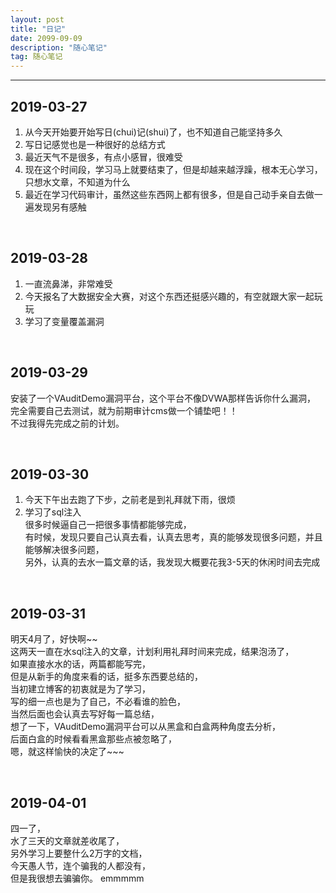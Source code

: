 ```yaml
---
layout: post
title: "日记"
date: 2099-09-09
description: "随心笔记"
tag: 随心笔记
---
```

---

**2019-03-27**
---------------
1. 从今天开始要开始写日(chui)记(shui)了，也不知道自己能坚持多久
2. 写日记感觉也是一种很好的总结方式
3. 最近天气不是很多，有点小感冒，很难受
4. 现在这个时间段，学习马上就要结束了，但是却越来越浮躁，根本无心学习，只想水文章，不知道为什么
5. 最近在学习代码审计，虽然这些东西网上都有很多，但是自己动手亲自去做一遍发现另有感触

<br>

**2019-03-28**
----------------
1. 一直流鼻涕，非常难受
2. 今天报名了大数据安全大赛，对这个东西还挺感兴趣的，有空就跟大家一起玩玩
3. 学习了变量覆盖漏洞

<br>

**2019-03-29**
----------------
安装了一个VAuditDemo漏洞平台，这个平台不像DVWA那样告诉你什么漏洞，<br>
完全需要自己去测试，就为前期审计cms做一个铺垫吧！！<br>
不过我得先完成之前的计划。

<br>

**2019-03-30**
---------------
1. 今天下午出去跑了下步，之前老是到礼拜就下雨，很烦
2. 学习了sql注入 <br>
很多时候逼自己一把很多事情都能够完成，<br>
有时候，发现只要自己认真去看，认真去思考，真的能够发现很多问题，并且能够解决很多问题，<br>
另外，认真的去水一篇文章的话，我发现大概要花我3-5天的休闲时间去完成

<br>

**2019-03-31**
---------------
明天4月了，好快啊~~ <br>
这两天一直在水sql注入的文章，计划利用礼拜时间来完成，结果泡汤了，<br>
如果直接水水的话，两篇都能写完，<br>
但是从新手的角度来看的话，挺多东西要总结的，<br>
当初建立博客的初衷就是为了学习，<br>
写的细一点也是为了自己，不必看谁的脸色，<br>
当然后面也会认真去写好每一篇总结，<br>
想了一下，VAuditDemo漏洞平台可以从黑盒和白盒两种角度去分析，<br>
后面白盒的时候看看黑盒那些点被忽略了，<br>
嗯，就这样愉快的决定了~~~

<br>

**2019-04-01**
---------------
四一了，<br>
水了三天的文章就差收尾了，<br>
另外学习上要整什么2万字的文档，<br>
今天愚人节，连个骗我的人都没有，<br>
但是我很想去骗骗你。
emmmmm
